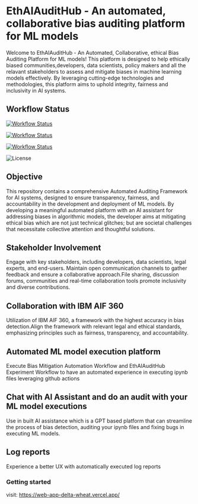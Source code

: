 # EthAIAuditHub -  An automated, collaborative bias auditing platform for ML models
Welcome to EthAIAuditHub - An Automated, Collaborative, ethical Bias Auditing Platform for ML models! This platform is designed to help ethically biased communities,developers, data scientists, policy makers and all the relavant stakeholders to assess and mitigate biases in machine learning models effectively. By leveraging cutting-edge technologies and methodologies, this platform aims to uphold integrity, fairness and inclusivity in AI systems.

## Workflow Status

[![Workflow Status](https://github.com/JayanaGunaweera01/webApp/actions/workflows/.github/workflows/docker-image.yml/badge.svg)](https://github.com/JayanaGunaweera01/webApp/actions)

[![Workflow Status](https://github.com/JayanaGunaweera01/EthAIAuditHub/actions/workflows/.github/workflows/bias-mitigation-automation.yml/badge.svg)](https://github.com/JayanaGunaweera01/EthAIAuditHub/actions)

[![Workflow Status](https://github.com/JayanaGunaweera01/EthAIAuditHub/actions/workflows/.github/workflows/ethaiaudithub-experiment-workflow.yml/badge.svg)](https://github.com/JayanaGunaweera01/EthAIAuditHub/actions)

![License](https://img.shields.io/badge/license-MIT-blue)


## Objective
This repository contains a comprehensive Automated Auditing Framework for AI systems, designed to ensure transparency, fairness, and accountability in the development and deployment of ML models. By developing a meaningful automated platform with an AI assistant for addressing biases in algorithmic models, the developer aims at mitigating ethical bias which are not just technical glitches; but are societal challenges that necessitate collective attention and thoughtful solutions. 

## Stakeholder Involvement
Engage with key stakeholders, including developers, data scientists, legal experts, and end-users. Maintain open communication channels to gather feedback and ensure a collaborative approach.File sharing, discussion forums, communities and real-time collaboration tools promote inclusivity and diverse contributions.

## Collaboration with IBM AIF 360
Utilization of IBM AIF 360, a framework with the highest accuracy in bias detection.Align the framework with relevant legal and ethical standards, emphasizing principles such as fairness, transparency, and accountability.

## Automated ML model execution platform
Execute Bias Mitigation Automation Workflow and EthAIAuditHub Experiment Workflow to have an automated experience in executing ipynb files leveraging github actions

## Chat with AI Assistant and do an audit with your ML model executions
Use in built AI assistance which is a  GPT based  platform that can streamline the process of bias detection, auditing your ipynb files and fixing bugs in executing ML models.

## Log reports
Experience a better UX with automatically executed log reports

### Getting started

visit: https://web-app-delta-wheat.vercel.app/
   

